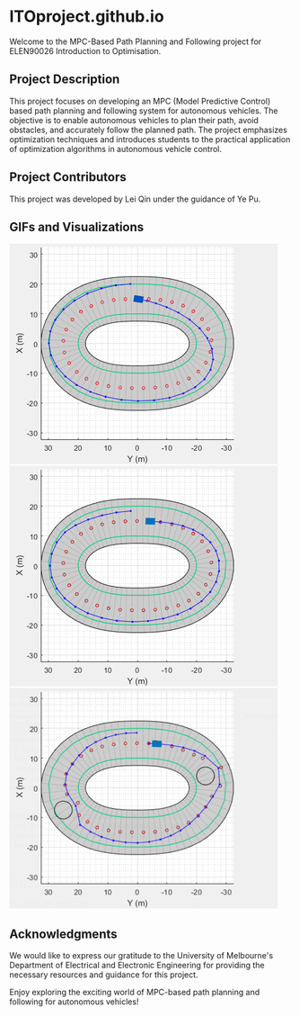 # ITOproject.github.io
Welcome to the MPC-Based Path Planning and Following project for ELEN90026 Introduction to Optimisation.

## Project Description
This project focuses on developing an MPC (Model Predictive Control) based path planning and following system for autonomous vehicles. The objective is to enable autonomous vehicles to plan their path, avoid obstacles, and accurately follow the planned path. The project emphasizes optimization techniques and introduces students to the practical application of optimization algorithms in autonomous vehicle control.

## Project Contributors
This project was developed by Lei Qin under the guidance of Ye Pu.

## GIFs and Visualizations
![Task2_Question3](Task2_Question3_Sol.gif)
![Task3_Question4](Task3_Question4_Sol.gif)
![Task5](Task5_Sol.gif)

## Acknowledgments
We would like to express our gratitude to the University of Melbourne's Department of Electrical and Electronic Engineering for providing the necessary resources and guidance for this project.

Enjoy exploring the exciting world of MPC-based path planning and following for autonomous vehicles!
